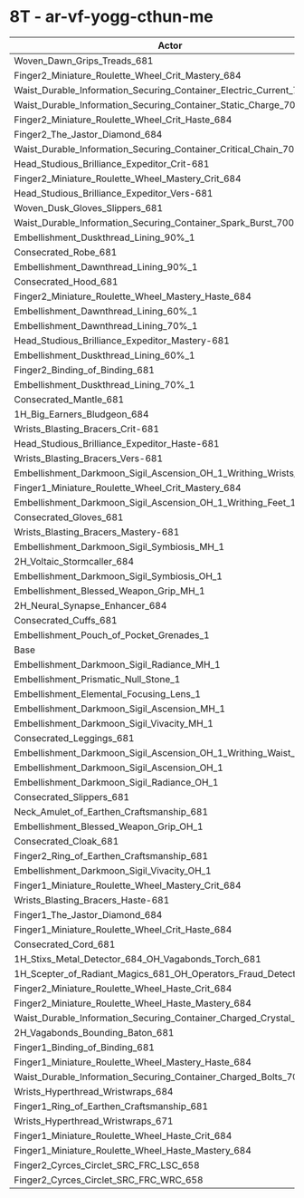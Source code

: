 # 8T - ar-vf-yogg-cthun-me
| Actor | DPS | Increase |
|---|:---:|:---:|
|Woven_Dawn_Grips_Treads_681|14151442|1.81%|
|Finger2_Miniature_Roulette_Wheel_Crit_Mastery_684|14115884|1.56%|
|Waist_Durable_Information_Securing_Container_Electric_Current_700|14079338|1.30%|
|Waist_Durable_Information_Securing_Container_Static_Charge_700|14075360|1.27%|
|Finger2_Miniature_Roulette_Wheel_Crit_Haste_684|14069915|1.23%|
|Finger2_The_Jastor_Diamond_684|14064669|1.19%|
|Waist_Durable_Information_Securing_Container_Critical_Chain_700|14045608|1.05%|
|Head_Studious_Brilliance_Expeditor_Crit-681|14035012|0.98%|
|Finger2_Miniature_Roulette_Wheel_Mastery_Crit_684|14029904|0.94%|
|Head_Studious_Brilliance_Expeditor_Vers-681|14029093|0.93%|
|Woven_Dusk_Gloves_Slippers_681|14012078|0.81%|
|Waist_Durable_Information_Securing_Container_Spark_Burst_700|14003399|0.75%|
|Embellishment_Duskthread_Lining_90%_1|13996145|0.70%|
|Consecrated_Robe_681|13991951|0.67%|
|Embellishment_Dawnthread_Lining_90%_1|13991012|0.66%|
|Consecrated_Hood_681|13989092|0.65%|
|Finger2_Miniature_Roulette_Wheel_Mastery_Haste_684|13988430|0.64%|
|Embellishment_Dawnthread_Lining_60%_1|13984189|0.61%|
|Embellishment_Dawnthread_Lining_70%_1|13980957|0.59%|
|Head_Studious_Brilliance_Expeditor_Mastery-681|13979101|0.58%|
|Embellishment_Duskthread_Lining_60%_1|13970793|0.52%|
|Finger2_Binding_of_Binding_681|13969800|0.51%|
|Embellishment_Duskthread_Lining_70%_1|13969204|0.50%|
|Consecrated_Mantle_681|13963770|0.46%|
|1H_Big_Earners_Bludgeon_684|13947566|0.35%|
|Wrists_Blasting_Bracers_Crit-681|13941480|0.30%|
|Head_Studious_Brilliance_Expeditor_Haste-681|13936893|0.27%|
|Wrists_Blasting_Bracers_Vers-681|13936055|0.27%|
|Embellishment_Darkmoon_Sigil_Ascension_OH_1_Writhing_Wrists_1|13934506|0.25%|
|Finger1_Miniature_Roulette_Wheel_Crit_Mastery_684|13931906|0.24%|
|Embellishment_Darkmoon_Sigil_Ascension_OH_1_Writhing_Feet_1|13929677|0.22%|
|Consecrated_Gloves_681|13926570|0.20%|
|Wrists_Blasting_Bracers_Mastery-681|13909725|0.08%|
|Embellishment_Darkmoon_Sigil_Symbiosis_MH_1|13909599|0.07%|
|2H_Voltaic_Stormcaller_684|13907495|0.06%|
|Embellishment_Darkmoon_Sigil_Symbiosis_OH_1|13907160|0.06%|
|Embellishment_Blessed_Weapon_Grip_MH_1|13904629|0.04%|
|2H_Neural_Synapse_Enhancer_684|13904448|0.04%|
|Consecrated_Cuffs_681|13903157|0.03%|
|Embellishment_Pouch_of_Pocket_Grenades_1|13901447|0.02%|
|Base|13899178|0.00%|
|Embellishment_Darkmoon_Sigil_Radiance_MH_1|13895130|-0.03%|
|Embellishment_Prismatic_Null_Stone_1|13890655|-0.06%|
|Embellishment_Elemental_Focusing_Lens_1|13887632|-0.08%|
|Embellishment_Darkmoon_Sigil_Ascension_MH_1|13886820|-0.09%|
|Embellishment_Darkmoon_Sigil_Vivacity_MH_1|13885037|-0.10%|
|Consecrated_Leggings_681|13883060|-0.12%|
|Embellishment_Darkmoon_Sigil_Ascension_OH_1_Writhing_Waist_1|13882607|-0.12%|
|Embellishment_Darkmoon_Sigil_Ascension_OH_1|13881656|-0.13%|
|Embellishment_Darkmoon_Sigil_Radiance_OH_1|13879442|-0.14%|
|Consecrated_Slippers_681|13879386|-0.14%|
|Neck_Amulet_of_Earthen_Craftsmanship_681|13876547|-0.16%|
|Embellishment_Blessed_Weapon_Grip_OH_1|13876232|-0.17%|
|Consecrated_Cloak_681|13869380|-0.21%|
|Finger2_Ring_of_Earthen_Craftsmanship_681|13866991|-0.23%|
|Embellishment_Darkmoon_Sigil_Vivacity_OH_1|13864652|-0.25%|
|Finger1_Miniature_Roulette_Wheel_Mastery_Crit_684|13859152|-0.29%|
|Wrists_Blasting_Bracers_Haste-681|13854941|-0.32%|
|Finger1_The_Jastor_Diamond_684|13854123|-0.32%|
|Finger1_Miniature_Roulette_Wheel_Crit_Haste_684|13853363|-0.33%|
|Consecrated_Cord_681|13849958|-0.35%|
|1H_Stixs_Metal_Detector_684_OH_Vagabonds_Torch_681|13845362|-0.39%|
|1H_Scepter_of_Radiant_Magics_681_OH_Operators_Fraud_Detector_684|13836685|-0.45%|
|Finger2_Miniature_Roulette_Wheel_Haste_Crit_684|13797815|-0.73%|
|Finger2_Miniature_Roulette_Wheel_Haste_Mastery_684|13791305|-0.78%|
|Waist_Durable_Information_Securing_Container_Charged_Crystal_700|13788196|-0.80%|
|2H_Vagabonds_Bounding_Baton_681|13787008|-0.81%|
|Finger1_Binding_of_Binding_681|13773493|-0.90%|
|Finger1_Miniature_Roulette_Wheel_Mastery_Haste_684|13771690|-0.92%|
|Waist_Durable_Information_Securing_Container_Charged_Bolts_700|13756934|-1.02%|
|Wrists_Hyperthread_Wristwraps_684|13719033|-1.30%|
|Finger1_Ring_of_Earthen_Craftsmanship_681|13675027|-1.61%|
|Wrists_Hyperthread_Wristwraps_671|13668067|-1.66%|
|Finger1_Miniature_Roulette_Wheel_Haste_Crit_684|13536571|-2.61%|
|Finger1_Miniature_Roulette_Wheel_Haste_Mastery_684|13528390|-2.67%|
|Finger2_Cyrces_Circlet_SRC_FRC_LSC_658|12726913|-8.43%|
|Finger2_Cyrces_Circlet_SRC_FRC_WRC_658|12719542|-8.49%|

